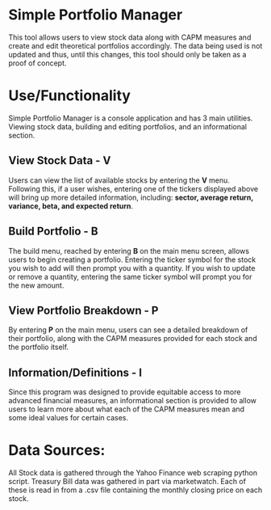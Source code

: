 ﻿# Simple Portfolio Manager

This tool allows users to view stock data along with CAPM measures and create and edit theoretical portfolios accordingly. The data being used is not updated and thus, until this changes, this tool should only be taken as a proof of concept.


# Use/Functionality

Simple Portfolio Manager is a console application and has 3 main utilities. Viewing stock data, building and editing portfolios, and an informational section.

## View Stock Data - V

Users can view the list of available stocks by entering the **V** menu. Following this, if a user wishes, entering one of the tickers displayed above will bring up more detailed information, including: **sector, average return, variance, beta, and expected return**.

## Build Portfolio - B

The build menu, reached by entering **B** on the main menu screen, allows users to begin creating a portfolio. Entering the ticker symbol for the stock you wish to add will then prompt you with a quantity. If you wish to update or remove a quantity, entering the same ticker symbol will prompt you for the new amount.

## View Portfolio Breakdown - P

By entering **P** on the main menu, users can see a detailed breakdown of their portfolio, along with the CAPM measures provided for each stock and the portfolio itself.

## Information/Definitions - I

Since this program was designed to provide equitable access to more advanced financial measures, an informational section is provided to allow users to learn more about what each of the CAPM measures mean and some ideal values for certain cases.

# Data Sources:

All Stock data is gathered through the Yahoo Finance web scraping python script. Treasury Bill data was gathered in part via marketwatch. Each of these is read in from a .csv file containing the monthly closing price on each stock.
